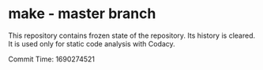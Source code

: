 # make - master branch

This repository contains frozen state of the repository.
Its history is cleared. It is used only for static code
analysis with Codacy.

Commit Time: 1690274521